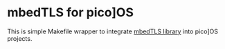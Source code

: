 mbedTLS for pico]OS
===================

This is simple Makefile wrapper to integrate
[mbedTLS library][1] into pico]OS projects.

[1]: https://tls.mbed.org
